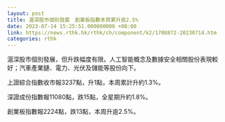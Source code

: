 ```yaml
---
layout: post
title: 滬深股市個別發展　創業板指數本周累升逾2.5%
date: 2023-07-14 15:25:51.000000000 +08:00
link: https://news.rthk.hk/rthk/ch/component/k2/1708872-20230714.htm
categories: rthk
---
```


滬深股市個別發展，但升跌幅度有限。人工智能概念及數據安全相關股份表現較好；汽車產業鏈、電力、光伏及儲能等股份向下。

上證綜合指數收市報3237點，升1點，本周累計升約1.3%。

深證成份指數報11080點，跌15點，全星期升約1.8%。

創業板指數報2224點，跌13點，本周升逾2.5%。
